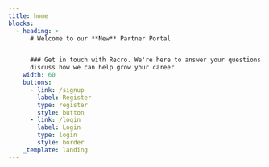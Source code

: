 ```yaml
---
title: home
blocks:
  - heading: >
      # Welcome to our **New** Partner Portal


      ### Get in touch with Recro. We're here to answer your questions and
      discuss how we can help grow your career.
    width: 60
    buttons:
      - link: /signup
        label: Register
        type: register
        style: button
      - link: /login
        label: Login
        type: login
        style: border
    _template: landing
---
```


